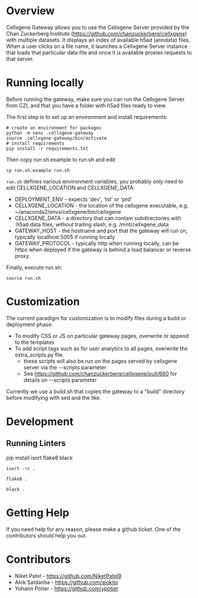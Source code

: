 # Overview #

Cellxgene Gateway allows you to use the Cellxgene Server provided by the Chan Zuckerberg Institute (https://github.com/chanzuckerberg/cellxgene) with multiple datasets. It displays an index of available h5ad (anndata) files. When a user clicks on a file name, it launches a Cellxgene Server instance that loads that particular data file and once it is available  proxies requests to that server.

# Running locally #

Before running the gateway, make sure you can run the Cellxgene Server from CZI, and that you have a folder with h5ad files ready to view.

The first step is to set up an environment and install requirements:
```
# create an environment for packages
python -m venv .cellxgene-gateway
source .cellxgene-gateway/bin/activate
# install requirements
pip install -r requirements.txt
```
Then copy run.sh.example to run.sh and edit
```
cp run.sh.example run.sh
```

`run.sh` defines various environment variables, you probably only need to edit CELLXGENE_LOCATION and CELLXGENE_DATA:

* DEPLOYMENT_ENV - expects 'dev', 'tst' or 'prd'
* CELLXGENE_LOCATION - the location of the cellxgene executable, e.g. ~/anaconda2/envs/cellxgene/bin/cellxgene
* CELLXGENE_DATA - a directory that can contain subdirectories with .h5ad data files, *without* trailing slash, e.g. /mnt/cellxgene_data
* GATEWAY_HOST - the hostname and port that the gateway will run on, typically localhost:5005 if running locally
* GATEWAY_PROTOCOL - typically http when running locally, can be https when deployed if the gateway is behind a load balancer or reverse proxy.

Finally, execute run.sh:
```
source run.sh
```

# Customization #

The current paradigm for customization is to modify files during a build or deployment phase:

* To modify CSS or JS on particular gateway pages, overwrite or append to the templates
* To add script tags such as for user analytics to all pages, overwrite the extra_scripts.py file.
  * these scripts will also be run on the pages served by cellxgene server via the --scripts parameter
  * See https://github.com/chanzuckerberg/cellxgene/pull/680 for details on --scripts parameter

Currently we use a build.sh that copies the gateway to a "build" directory before modifying with sed and the like.

# Development #

## Running Linters ##

pip install isort flake8 black

```
isort -rc .
```

```
flake8 .
```

```
black .
```

# Getting Help #

If you need help for any reason, please make a github ticket. One of the contributors should help you out.

# Contributors #

* Niket Patel - https://github.com/NiketPatel9
* Alok Saldanha - https://github.com/alokito
* Yohann Potier - https://github.com/ypotier

